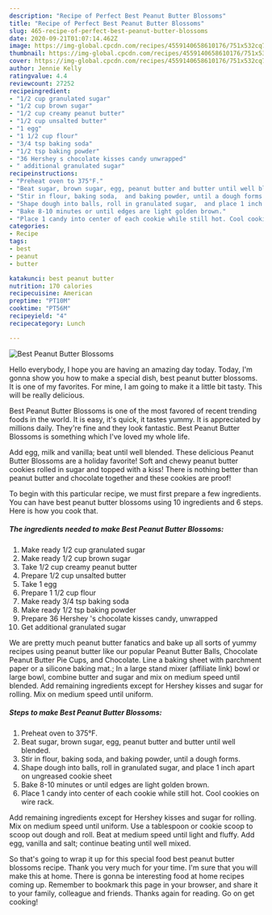 ```yaml
---
description: "Recipe of Perfect Best Peanut Butter Blossoms"
title: "Recipe of Perfect Best Peanut Butter Blossoms"
slug: 465-recipe-of-perfect-best-peanut-butter-blossoms
date: 2020-09-21T01:07:14.462Z
image: https://img-global.cpcdn.com/recipes/4559140658610176/751x532cq70/best-peanut-butter-blossoms-recipe-main-photo.jpg
thumbnail: https://img-global.cpcdn.com/recipes/4559140658610176/751x532cq70/best-peanut-butter-blossoms-recipe-main-photo.jpg
cover: https://img-global.cpcdn.com/recipes/4559140658610176/751x532cq70/best-peanut-butter-blossoms-recipe-main-photo.jpg
author: Jennie Kelly
ratingvalue: 4.4
reviewcount: 27252
recipeingredient:
- "1/2 cup granulated sugar"
- "1/2 cup brown sugar"
- "1/2 cup creamy peanut butter"
- "1/2 cup unsalted butter"
- "1 egg"
- "1 1/2 cup flour"
- "3/4 tsp baking soda"
- "1/2 tsp baking powder"
- "36 Hershey s chocolate kisses candy unwrapped"
- " additional granulated sugar"
recipeinstructions:
- "Preheat oven to 375°F."
- "Beat sugar, brown sugar, egg, peanut butter and butter until well blended."
- "Stir in flour, baking soda,  and baking powder, until a dough forms."
- "Shape dough into balls, roll in granulated sugar,  and place 1 inch apart on ungreased cookie sheet"
- "Bake 8-10 minutes or until edges are light golden brown."
- "Place 1 candy into center of each cookie while still hot. Cool cookies on wire rack."
categories:
- Recipe
tags:
- best
- peanut
- butter

katakunci: best peanut butter 
nutrition: 170 calories
recipecuisine: American
preptime: "PT10M"
cooktime: "PT56M"
recipeyield: "4"
recipecategory: Lunch

---
```



![Best Peanut Butter Blossoms](https://img-global.cpcdn.com/recipes/4559140658610176/751x532cq70/best-peanut-butter-blossoms-recipe-main-photo.jpg)

Hello everybody, I hope you are having an amazing day today. Today, I'm gonna show you how to make a special dish, best peanut butter blossoms. It is one of my favorites. For mine, I am going to make it a little bit tasty. This will be really delicious.

Best Peanut Butter Blossoms is one of the most favored of recent trending foods in the world. It is easy, it's quick, it tastes yummy. It is appreciated by millions daily. They're fine and they look fantastic. Best Peanut Butter Blossoms is something which I've loved my whole life.

Add egg, milk and vanilla; beat until well blended. These delicious Peanut Butter Blossoms are a holiday favorite! Soft and chewy peanut butter cookies rolled in sugar and topped with a kiss! There is nothing better than peanut butter and chocolate together and these cookies are proof!


To begin with this particular recipe, we must first prepare a few ingredients. You can have best peanut butter blossoms using 10 ingredients and 6 steps. Here is how you cook that.

<!--inarticleads1-->

##### The ingredients needed to make Best Peanut Butter Blossoms:

1. Make ready 1/2 cup granulated sugar
1. Make ready 1/2 cup brown sugar
1. Take 1/2 cup creamy peanut butter
1. Prepare 1/2 cup unsalted butter
1. Take 1 egg
1. Prepare 1 1/2 cup flour
1. Make ready 3/4 tsp baking soda
1. Make ready 1/2 tsp baking powder
1. Prepare 36 Hershey &#39;s chocolate kisses candy, unwrapped
1. Get  additional granulated sugar


We are pretty much peanut butter fanatics and bake up all sorts of yummy recipes using peanut butter like our popular Peanut Butter Balls, Chocolate Peanut Butter Pie Cups, and Chocolate. Line a baking sheet with parchment paper or a silicone baking mat.; In a large stand mixer (affiliate link) bowl or large bowl, combine butter and sugar and mix on medium speed until blended. Add remaining ingredients except for Hershey kisses and sugar for rolling. Mix on medium speed until uniform. 

<!--inarticleads2-->

##### Steps to make Best Peanut Butter Blossoms:

1. Preheat oven to 375°F.
1. Beat sugar, brown sugar, egg, peanut butter and butter until well blended.
1. Stir in flour, baking soda,  and baking powder, until a dough forms.
1. Shape dough into balls, roll in granulated sugar,  and place 1 inch apart on ungreased cookie sheet
1. Bake 8-10 minutes or until edges are light golden brown.
1. Place 1 candy into center of each cookie while still hot. Cool cookies on wire rack.


Add remaining ingredients except for Hershey kisses and sugar for rolling. Mix on medium speed until uniform. Use a tablespoon or cookie scoop to scoop out dough and roll. Beat at medium speed until light and fluffy. Add egg, vanilla and salt; continue beating until well mixed. 

So that's going to wrap it up for this special food best peanut butter blossoms recipe. Thank you very much for your time. I'm sure that you will make this at home. There is gonna be interesting food at home recipes coming up. Remember to bookmark this page in your browser, and share it to your family, colleague and friends. Thanks again for reading. Go on get cooking!
